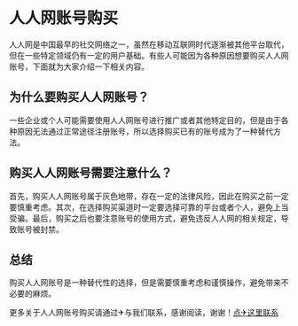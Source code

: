 # 人人网账号购买

人人网是中国最早的社交网络之一，虽然在移动互联网时代逐渐被其他平台取代，但在一些特定领域仍有一定的用户基础。有些人可能因为各种原因想要购买人人网账号，下面就为大家介绍一下相关内容。

## 为什么要购买人人网账号？

一些企业或个人可能需要使用人人网账号进行推广或者其他特定目的，但是由于各种原因无法通过正常途径注册账号，所以选择购买已有的账号成为了一种替代方法。

## 购买人人网账号需要注意什么？

首先，购买人人网账号属于灰色地带，存在一定的法律风险，因此在购买之前一定要慎重考虑。其次，在选择购买渠道时一定要选择可靠的平台或者个人，避免上当受骗。最后，购买之后也要注意账号的使用方式，避免违反人人网的相关规定，导致账号被封禁。

## 总结

购买人人网账号是一种替代性的选择，但是需要慎重考虑和谨慎操作，避免带来不必要的麻烦。

更多关于人人网账号购买请通过✈与我们联系，感谢阅读，谢谢！[点✈这里联系](https://www.k02.cc)